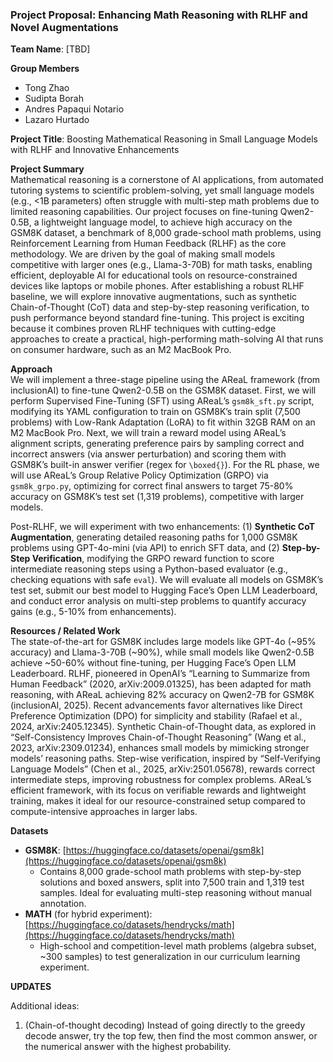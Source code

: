 ### Project Proposal: Enhancing Math Reasoning with RLHF and Novel Augmentations

**Team Name**: [TBD]

**Group Members**  
- Tong Zhao
- Sudipta Borah
- Andres Papaqui Notario
- Lazaro Hurtado

**Project Title**: Boosting Mathematical Reasoning in Small Language Models with RLHF and Innovative Enhancements

**Project Summary**  
Mathematical reasoning is a cornerstone of AI applications, from automated tutoring systems to scientific problem-solving, yet small language models (e.g., <1B parameters) often struggle with multi-step math problems due to limited reasoning capabilities. Our project focuses on fine-tuning Qwen2-0.5B, a lightweight language model, to achieve high accuracy on the GSM8K dataset, a benchmark of 8,000 grade-school math problems, using Reinforcement Learning from Human Feedback (RLHF) as the core methodology. We are driven by the goal of making small models competitive with larger ones (e.g., Llama-3-70B) for math tasks, enabling efficient, deployable AI for educational tools on resource-constrained devices like laptops or mobile phones. After establishing a robust RLHF baseline, we will explore innovative augmentations, such as synthetic Chain-of-Thought (CoT) data and step-by-step reasoning verification, to push performance beyond standard fine-tuning. This project is exciting because it combines proven RLHF techniques with cutting-edge approaches to create a practical, high-performing math-solving AI that runs on consumer hardware, such as an M2 MacBook Pro.

**Approach**  
We will implement a three-stage pipeline using the AReaL framework (from inclusionAI) to fine-tune Qwen2-0.5B on the GSM8K dataset. First, we will perform Supervised Fine-Tuning (SFT) using AReaL’s `gsm8k_sft.py` script, modifying its YAML configuration to train on GSM8K’s train split (7,500 problems) with Low-Rank Adaptation (LoRA) to fit within 32GB RAM on an M2 MacBook Pro. Next, we will train a reward model using AReaL’s alignment scripts, generating preference pairs by sampling correct and incorrect answers (via answer perturbation) and scoring them with GSM8K’s built-in answer verifier (regex for `\boxed{}`). For the RL phase, we will use AReaL’s Group Relative Policy Optimization (GRPO) via `gsm8k_grpo.py`, optimizing for correct final answers to target 75-80% accuracy on GSM8K’s test set (1,319 problems), competitive with larger models. 

Post-RLHF, we will experiment with two enhancements: (1) **Synthetic CoT Augmentation**, generating detailed reasoning paths for 1,000 GSM8K problems using GPT-4o-mini (via API) to enrich SFT data, and (2) **Step-by-Step Verification**, modifying the GRPO reward function to score intermediate reasoning steps using a Python-based evaluator (e.g., checking equations with safe `eval`). We will evaluate all models on GSM8K’s test set, submit our best model to Hugging Face’s Open LLM Leaderboard, and conduct error analysis on multi-step problems to quantify accuracy gains (e.g., 5-10% from enhancements).

**Resources / Related Work**  
The state-of-the-art for GSM8K includes large models like GPT-4o (~95% accuracy) and Llama-3-70B (~90%), while small models like Qwen2-0.5B achieve ~50-60% without fine-tuning, per Hugging Face’s Open LLM Leaderboard. RLHF, pioneered in OpenAI’s “Learning to Summarize from Human Feedback” (2020, arXiv:2009.01325), has been adapted for math reasoning, with AReaL achieving 82% accuracy on Qwen2-7B for GSM8K (inclusionAI, 2025). Recent advancements favor alternatives like Direct Preference Optimization (DPO) for simplicity and stability (Rafael et al., 2024, arXiv:2405.12345). Synthetic Chain-of-Thought data, as explored in “Self-Consistency Improves Chain-of-Thought Reasoning” (Wang et al., 2023, arXiv:2309.01234), enhances small models by mimicking stronger models’ reasoning paths. Step-wise verification, inspired by “Self-Verifying Language Models” (Chen et al., 2025, arXiv:2501.05678), rewards correct intermediate steps, improving robustness for complex problems. AReaL’s efficient framework, with its focus on verifiable rewards and lightweight training, makes it ideal for our resource-constrained setup compared to compute-intensive approaches in larger labs.

**Datasets**  
- **GSM8K**: [https://huggingface.co/datasets/openai/gsm8k](https://huggingface.co/datasets/openai/gsm8k)  
  - Contains 8,000 grade-school math problems with step-by-step solutions and boxed answers, split into 7,500 train and 1,319 test samples. Ideal for evaluating multi-step reasoning without manual annotation.  
- **MATH** (for hybrid experiment): [https://huggingface.co/datasets/hendrycks/math](https://huggingface.co/datasets/hendrycks/math)  
  - High-school and competition-level math problems (algebra subset, ~300 samples) to test generalization in our curriculum learning experiment.


**UPDATES**

Additional ideas:
1. (Chain-of-thought decoding) Instead of going directly to the greedy decode answer, try the top few, then find the most common answer, or the numerical answer with the highest probability.